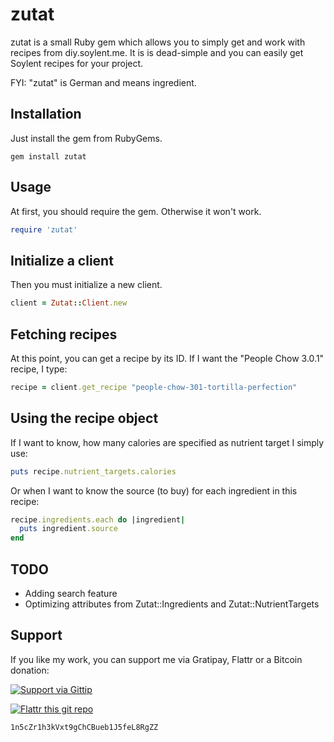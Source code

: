 # zutat

zutat is a small Ruby gem which allows you to simply get and work with recipes from diy.soylent.me. It is is dead-simple and you can easily get Soylent recipes for your project.

FYI: "zutat" is German and means ingredient.

## Installation
Just install the gem from RubyGems.
```
gem install zutat
```

## Usage
At first, you should require the gem. Otherwise it won't work.
```ruby
require 'zutat'
```
## Initialize a client
Then you must initialize a new client.
```ruby
client = Zutat::Client.new
```

## Fetching recipes
At this point, you can get a recipe by its ID. If I want the "People Chow 3.0.1" recipe, I type:
```ruby
recipe = client.get_recipe "people-chow-301-tortilla-perfection"
```

## Using the recipe object
If I want to know, how many calories are specified as nutrient target I simply use:
```ruby
puts recipe.nutrient_targets.calories
```

Or when I want to know the source (to buy) for each ingredient in this recipe:
```ruby
recipe.ingredients.each do |ingredient|
  puts ingredient.source
end
```

## TODO
* Adding search feature
* Optimizing attributes from Zutat::Ingredients and Zutat::NutrientTargets

## Support
If you like my work, you can support me via Gratipay, Flattr or a Bitcoin donation:

<a href="https://www.gittip.com/EddyShure/">
  <img alt="Support via Gittip" src="https://rawgithub.com/twolfson/gittip-badge/0.2.0/dist/gittip.png"/>
</a>

[![Flattr this git repo](http://api.flattr.com/button/flattr-badge-large.png)](https://flattr.com/submit/auto?user_id=EddyShure&url=https://github.com/EddyShure/zutat&title=zutat&language=Ruby&tags=github&category=software)

```
1n5cZr1h3kVxt9gChCBueb1J5feL8RgZZ
```
